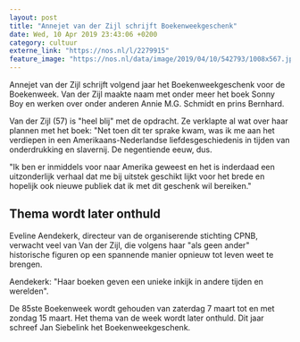 ```yaml
---
layout: post
title: "Annejet van der Zijl schrijft Boekenweekgeschenk"
date: Wed, 10 Apr 2019 23:43:06 +0200
category: cultuur
externe_link: "https://nos.nl/l/2279915"
feature_image: "https://nos.nl/data/image/2019/04/10/542793/1008x567.jpg"
---
```


<p>Annejet van der Zijl schrijft volgend jaar het Boekenweekgeschenk voor de Boekenweek. Van der Zijl maakte naam met onder meer het boek Sonny Boy en werken over onder anderen Annie M.G. Schmidt en prins Bernhard.</p>
<p>Van der Zijl (57) is "heel blij" met de opdracht. Ze verklapte al wat over haar plannen met het boek: "Net toen dit ter sprake kwam, was ik me aan het verdiepen in een Amerikaans-Nederlandse liefdesgeschiedenis in tijden van onderdrukking en slavernij. De negentiende eeuw, dus.</p>
<p>"Ik ben er inmiddels voor naar Amerika geweest en het is inderdaad een uitzonderlijk verhaal dat me bij uitstek geschikt lijkt voor het brede en hopelijk ook nieuwe publiek dat ik met dit geschenk wil bereiken."</p>
<h2>Thema wordt later onthuld</h2>
<p>Eveline Aendekerk, directeur van de organiserende stichting CPNB, verwacht veel van Van der Zijl, die volgens haar "als geen ander" historische figuren op een spannende manier opnieuw tot leven weet te brengen.</p>
<p>Aendekerk: "Haar boeken geven een unieke inkijk in andere tijden en werelden".</p>
<p>De 85ste Boekenweek wordt gehouden van zaterdag 7 maart tot en met zondag 15 maart. Het thema van de week wordt later onthuld. Dit jaar schreef Jan Siebelink het Boekenweekgeschenk.</p>
